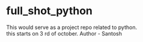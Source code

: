 # full_shot_python
This would serve as a project repo related to python.
<br>
this starts on 3 rd of october.
Author - Santosh
